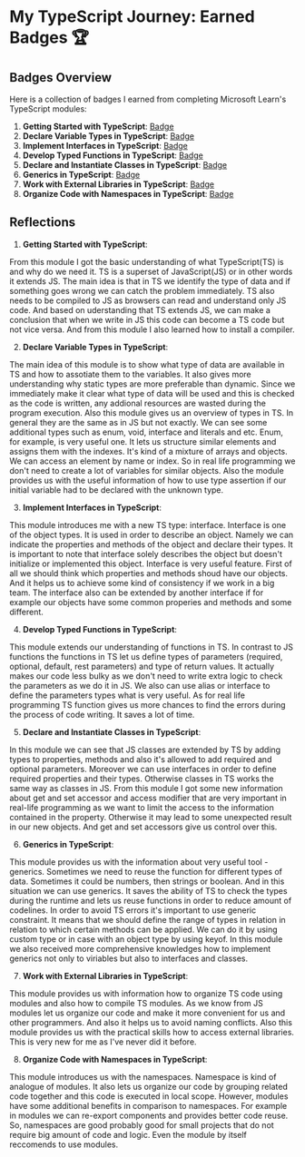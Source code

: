 # My TypeScript Journey: Earned Badges 🏆

## Badges Overview

Here is a collection of badges I earned from completing Microsoft Learn's TypeScript modules:

1. **Getting Started with TypeScript**: [Badge](https://learn.microsoft.com/en-us/users/antonina220590-5242/achievements/yv38e24r)
2. **Declare Variable Types in TypeScript**: [Badge](https://learn.microsoft.com/en-us/users/antonina220590-5242/achievements/j6qdea7t)
3. **Implement Interfaces in TypeScript**: [Badge](https://learn.microsoft.com/api/achievements/share/en-us/antonina220590-5242/HYGWRRZ8?sharingId=ED6FF0C12A1CA0DB)
4. **Develop Typed Functions in TypeScript**: [Badge](https://learn.microsoft.com/api/achievements/share/en-us/antonina220590-5242/WACYM7EN?sharingId=ED6FF0C12A1CA0DB)
5. **Declare and Instantiate Classes in TypeScript**: [Badge](https://learn.microsoft.com/api/achievements/share/en-us/antonina220590-5242/BLMGRAWD?sharingId=ED6FF0C12A1CA0DB)
6. **Generics in TypeScript**: [Badge](https://learn.microsoft.com/api/achievements/share/en-us/antonina220590-5242/EJ75RQAP?sharingId=ED6FF0C12A1CA0DB)
7. **Work with External Libraries in TypeScript**: [Badge](https://learn.microsoft.com/en-us/users/antonina220590-5242/achievements/wacm344n)
8. **Organize Code with Namespaces in TypeScript**: [Badge](https://learn.microsoft.com/en-us/users/antonina220590-5242/achievements/cwt72ng9)


## Reflections

1. **Getting Started with TypeScript**:

From this module I got the basic understanding of what TypeScript(TS) is and why do we need it. TS is a superset of JavaScript(JS) or in other words it extends JS. The main idea is that in TS we identify the type of data and if something goes wrong we can catch the problem immediately.
TS also needs to be compiled to JS as browsers can read and understand only JS code. And based on uderstanding that TS extends JS, we can make a conclusion that when we write in JS this code can become a TS code but not vice versa. And from this module I also learned how to install a compiler.

2. **Declare Variable Types in TypeScript**:

The main idea of this module is to show what type of data are available in TS and how to assotiate them to the variables. It also gives more understanding why static types are more preferable than dynamic.
Since we immediately make it clear what type of data will be used and this is checked as the code is written, any addional resources are wasted during the program execution.
Also this module gives us an overview of types in TS. In general they are the same as in JS but not exactly. We can see some additional types such as enum, void, interface and literals and etc.
Enum, for example, is very useful one. It lets us structure similar elements and assigns them with the indexes. It's kind of a mixture of arrays and objects. We can access an element by name or index. So in real life programming we don't need to create a lot of variables for similar objects.
Also the module provides us with the useful information of how to use type assertion if our initial variable had to be declared with the unknown type.

3. **Implement Interfaces in TypeScript**:

This module introduces me with a new TS type: interface. Interface is one of the object types. It is used in order to describe an object. Namely we can indicate the properties and methods of the object and declare their types. It is important to note that interface solely describes the object but doesn't initialize or implemented this object.
Interface is very useful feature. First of all we should think which properties and methods shoud have our objects. And it helps us to achieve some kind of consistency if we work in a big team.
The interface also can be extended by another interface if for example our objects have some common properies and methods and some different.

4. **Develop Typed Functions in TypeScript**:

This module extends our understanding of functions in TS. In contrast to JS functions the functions in TS let us define types of parameters (required, optional, default, rest parameters) and type of return values. It actually makes our code less bulky as we don't need to write extra logic to check the parameters as we do it in JS.
We also can use alias or interface to define the parameters types what is very useful.
As for real life programming TS function gives us more chances to find the errors during the process of code writing. It saves a lot of time.

5. **Declare and Instantiate Classes in TypeScript**:

In this module we can see that JS classes are extended by TS by adding types to properties, methods and also it's allowed to add required and optional parameters. Moreover we can use interfaces in order to define required properties and their types. Otherwise classes in TS works the same way as classes in JS.
From this module I got some new information about get and set accessor and access modifier that are very important in real-life programming as we want to limit the access to the information contained in the property. Otherwise it may lead to some unexpected result in our new objects. And get and set accessors give us control over this.

6. **Generics in TypeScript**:

This module provides us with the information about very useful tool - generics. Sometimes we need to reuse the function for different types of data. Sometimes it could be numbers, then strings or boolean. And in this situation we can use generics. It saves the ability of TS to check the types during the runtime and lets us reuse functions in order to reduce amount of codelines.
In order to avoid TS errors it's important to use generic constraint. It means that we should define the range of types in relation in relation to which certain methods can be applied. We can do it by using custom type or in case with an object type by using keyof.
In this module we also received more comprehensive knowledges how to implement generics not only to viriables but also to interfaces and classes.

7. **Work with External Libraries in TypeScript**:

This module provides us with information how to organize TS code using modules and also how to compile TS modules. As we know from JS modules let us organize our code and make it more convenient for us and other programmers. And also it helps us to avoid naming conflicts. Also this module provides us with the practical skills how to access external libraries. This is very new for me as I've never did it before.

8. **Organize Code with Namespaces in TypeScript**:

This module introduces us with the namespaces. Namespace is kind of analogue of modules. It also lets us organize our code by grouping related code together and this code is executed in local scope. However, modules have some additional benefits in comparison to namespaces. For example in modules we can re-export components and provides better code reuse.
So, namespaces are good probably good for small projects that do not require big amount of code and logic.
Even the module by itself reccomends to use modules.